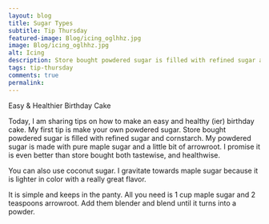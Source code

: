 ```yaml
---
layout: blog
title: Sugar Types
subtitle: Tip Thursday
featured-image: Blog/icing_oglhhz.jpg
image: Blog/icing_oglhhz.jpg
alt: Icing
description: Store bought powdered sugar is filled with refined sugar and cornstarch. My powdered sugar is made with pure maple sugar and a little bit of arrowroot. I promise it is even better than store bought both tastewise, and healthwise.
tags: tip-thursday
comments: true
permalink:
---
```

Easy & Healthier Birthday Cake

Today, I am sharing tips on how to make an easy and healthy (ier) birthday cake. My first tip is make your own powdered sugar. Store bought powdered sugar is filled with refined sugar and cornstarch. My powdered sugar is made with pure maple sugar and a little bit of arrowroot. I promise it is even better than store bought both tastewise, and healthwise.

You can also use coconut sugar. I gravitate towards maple sugar because it is lighter in color with a really great flavor.

It is simple and keeps in the panty. All you need is 1 cup maple sugar and 2 teaspoons arrowroot. Add them blender and blend until it turns into a powder.
